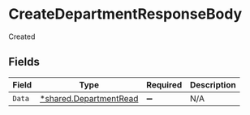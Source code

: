 # CreateDepartmentResponseBody

Created


## Fields

| Field                                                                  | Type                                                                   | Required                                                               | Description                                                            |
| ---------------------------------------------------------------------- | ---------------------------------------------------------------------- | ---------------------------------------------------------------------- | ---------------------------------------------------------------------- |
| `Data`                                                                 | [*shared.DepartmentRead](../../../pkg/models/shared/departmentread.md) | :heavy_minus_sign:                                                     | N/A                                                                    |